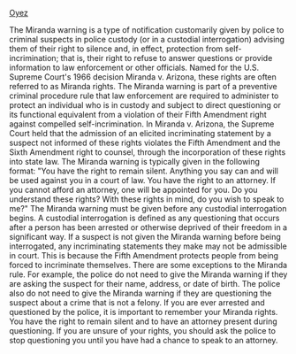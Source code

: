 [Oyez](https://www.oyez.org/cases/1965/759)

The Miranda warning is a type of notification customarily given by police to criminal suspects in police custody (or in a custodial interrogation) advising them of their right to silence and, in effect, protection from self-incrimination; that is, their right to refuse to answer questions or provide information to law enforcement or other officials. Named for the U.S. Supreme Court's 1966 decision Miranda v. Arizona, these rights are often referred to as Miranda rights.
The Miranda warning is part of a preventive criminal procedure rule that law enforcement are required to administer to protect an individual who is in custody and subject to direct questioning or its functional equivalent from a violation of their Fifth Amendment right against compelled self-incrimination. In Miranda v. Arizona, the Supreme Court held that the admission of an elicited incriminating statement by a suspect not informed of these rights violates the Fifth Amendment and the Sixth Amendment right to counsel, through the incorporation of these rights into state law.
The Miranda warning is typically given in the following format:
"You have the right to remain silent. Anything you say can and will be used against you in a court of law. You have the right to an attorney. If you cannot afford an attorney, one will be appointed for you. Do you understand these rights? With these rights in mind, do you wish to speak to me?"
The Miranda warning must be given before any custodial interrogation begins. A custodial interrogation is defined as any questioning that occurs after a person has been arrested or otherwise deprived of their freedom in a significant way.
If a suspect is not given the Miranda warning before being interrogated, any incriminating statements they make may not be admissible in court. This is because the Fifth Amendment protects people from being forced to incriminate themselves.
There are some exceptions to the Miranda rule. For example, the police do not need to give the Miranda warning if they are asking the suspect for their name, address, or date of birth. The police also do not need to give the Miranda warning if they are questioning the suspect about a crime that is not a felony.
If you are ever arrested and questioned by the police, it is important to remember your Miranda rights. You have the right to remain silent and to have an attorney present during questioning. If you are unsure of your rights, you should ask the police to stop questioning you until you have had a chance to speak to an attorney.

